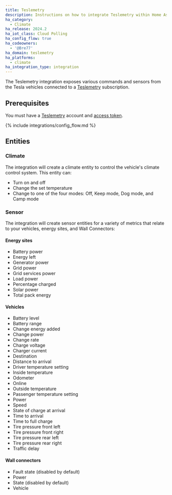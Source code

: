 ```yaml
---
title: Teslemetry
description: Instructions on how to integrate Teslemetry within Home Assistant.
ha_category:
  - Climate
ha_release: 2024.2
ha_iot_class: Cloud Polling
ha_config_flow: true
ha_codeowners:
  - '@Bre77'
ha_domain: teslemetry
ha_platforms:
  - climate
ha_integration_type: integration
---
```


The Teslemetry integration exposes various commands and sensors from the Tesla vehicles connected to a [Teslemetry](https://teslemetry.com/) subscription.

## Prerequisites

You must have a [Teslemetry](https://teslemetry.com/) account and [access token](https://teslemetry.com/console).

{% include integrations/config_flow.md %}

## Entities

### Climate

The integration will create a climate entity to control the vehicle's climate control system. This entity can:

- Turn on and off
- Change the set temperature
- Change to one of the four modes: Off, Keep mode, Dog mode, and Camp mode 

### Sensor

The integration will create sensor entities for a variety of metrics that relate to your vehicles, energy sites, and Wall Connectors:

#### Energy sites
- Battery power
- Energy left
- Generator power
- Grid power
- Grid services power
- Load power
- Percentage charged
- Solar power
- Total pack energy

#### Vehicles
- Battery level
- Battery range
- Change energy added
- Change power
- Change rate
- Charge voltage
- Charger current
- Destination
- Distance to arrival
- Driver temperature setting
- Inside temperature
- Odometer
- Online
- Outside temperature
- Passenger temperature setting
- Power
- Speed
- State of charge at arrival
- Time to arrival
- Time to full charge
- Tire pressure front left
- Tire pressure front right
- Tire pressure rear left
- Tire pressure rear right
- Traffic delay

#### Wall connectors
- Fault state (disabled by default)
- Power
- State (disabled by default)
- Vehicle
